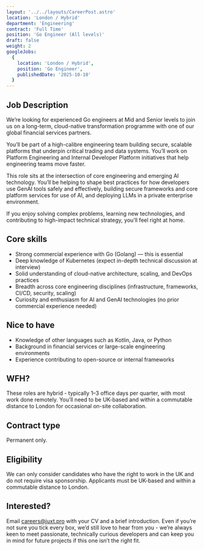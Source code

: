 ```yaml
---
layout: '../../layouts/CareerPost.astro'
location: 'London / Hybrid'
department: 'Engineering'
contract: 'Full Time'
position: 'Go Engineer (All levels)'
draft: false
weight: 2
googleJobs:
  {
    location: 'London / Hybrid',
    position: 'Go Engineer',
    publishedDate: '2025-10-10'
  }
---
```


## Job Description

We’re looking for experienced Go engineers at Mid and Senior levels to join us on a long-term, cloud-native transformation programme with one of our global financial services partners.

You’ll be part of a high-calibre engineering team building secure, scalable platforms that underpin critical trading and data systems. You’ll work on Platform Engineering and Internal Developer Platform initiatives that help engineering teams move faster.

This role sits at the intersection of core engineering and emerging AI technology. You’ll be helping to shape best practices for how developers use GenAI tools safely and effectively, building secure frameworks and core platform services for use of AI, and deploying LLMs in a private enterprise environment.

If you enjoy solving complex problems, learning new technologies, and contributing to high-impact technical strategy, you’ll feel right at home.

## Core skills

* Strong commercial experience with Go (Golang) — this is essential
* Deep knowledge of Kubernetes (expect in-depth technical discussion at interview)
* Solid understanding of cloud-native architecture, scaling, and DevOps practices
* Breadth across core engineering disciplines (infrastructure, frameworks, CI/CD, security, scaling)
* Curiosity and enthusiasm for AI and GenAI technologies (no prior commercial experience needed)

## Nice to have

* Knowledge of other languages such as Kotlin, Java, or Python
* Background in financial services or large-scale engineering environments
* Experience contributing to open-source or internal frameworks

## WFH?
These roles are hybrid - typically 1–3 office days per quarter, with most work done remotely. You’ll need to be UK-based and within a commutable distance to London for occasional on-site collaboration.

## Contract type
Permanent only.

## Eligibility
We can only consider candidates who have the right to work in the UK and do not require visa sponsorship. Applicants must be UK-based and within a commutable distance to London.

## Interested?

Email careers@juxt.pro with your CV and a brief introduction. Even if you’re not sure you tick every box, we’d still love to hear from you - we’re always keen to meet passionate, technically curious developers and can keep you in mind for future projects if this one isn’t the right fit.

